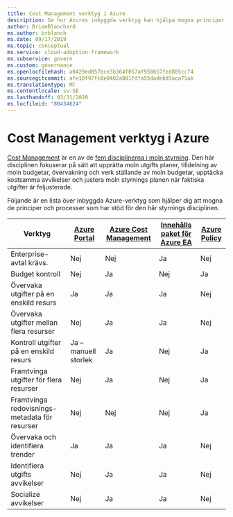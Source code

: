 ```yaml
---
title: Cost Management verktyg i Azure
description: Se hur Azures inbyggda verktyg kan hjälpa mogna principer och processer som stöder Cost Management styrnings disciplin.
author: BrianBlanchard
ms.author: brblanch
ms.date: 09/17/2019
ms.topic: conceptual
ms.service: cloud-adoption-framework
ms.subservice: govern
ms.custom: governance
ms.openlocfilehash: a0429ed857bce3b364f057af950657fed885cc74
ms.sourcegitcommit: afe10f97fc0e0402a881fdfa55dadebd3aca75ab
ms.translationtype: MT
ms.contentlocale: sv-SE
ms.lasthandoff: 03/31/2020
ms.locfileid: "80434624"
---
```

# <a name="cost-management-tools-in-azure"></a>Cost Management verktyg i Azure

[Cost Management](./index.md) är en av de [fem disciplinerna i moln styrning](../governance-disciplines.md). Den här disciplinen fokuserar på sätt att upprätta moln utgifts planer, tilldelning av moln budgetar, övervakning och verk ställande av moln budgetar, upptäcka kostsamma avvikelser och justera moln styrnings planen när faktiska utgifter är feljusterade.

Följande är en lista över inbyggda Azure-verktyg som hjälper dig att mogna de principer och processer som har stöd för den här styrnings disciplinen.

| Verktyg | [Azure Portal](https://azure.microsoft.com/features/azure-portal)  | [Azure Cost Management](https://docs.microsoft.com/azure/cost-management/overview-cost-mgt)  | [Innehålls paket för Azure EA](https://docs.microsoft.com/power-bi/service-connect-to-azure-enterprise)  | [Azure Policy](https://docs.microsoft.com/azure/governance/policy/overview) |
|---------|---------|---------|---------|---------|
|Enterprise-avtal krävs.     | Nej         | Nej         | Ja         | Nej         |
|Budget kontroll     | Nej         | Ja         | Nej         | Ja         |
|Övervaka utgifter på en enskild resurs    | Ja         | Ja         | Ja         | Nej         |
|Övervaka utgifter mellan flera resurser    | Nej         | Ja        | Ja         | Nej         |
|Kontroll utgifter på en enskild resurs     | Ja – manuell storlek         | Ja         | Nej         | Ja         |
|Framtvinga utgifter för flera resurser    | Nej         | Ja         | Nej         | Ja         |
|Framtvinga redovisnings-metadata för resurser    | Nej         | Nej         | Nej         | Ja         |
|Övervaka och identifiera trender     | Ja          | Ja        | Ja         | Nej         |
|Identifiera utgifts avvikelser     | Nej         | Ja        | Ja         | Nej        |
|Socialize avvikelser     | Nej        | Ja        | Ja        | Nej        |
